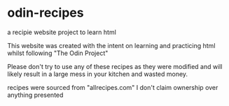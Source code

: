 # odin-recipes
a recipie website project to learn html

This website was created with the intent on learning and practicing html
whilst following "The Odin Project"

Please don't try to use any of these recipes as they were modified and will likely
result in a large mess in your kitchen and wasted money.

recipes were sourced from "allrecipes.com" I don't claim ownership over anything presented